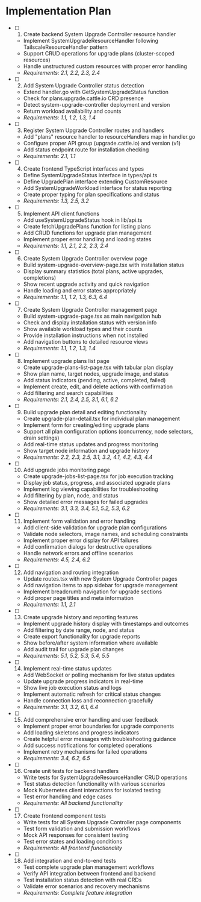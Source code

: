 # Implementation Plan

- [ ] 1. Create backend System Upgrade Controller resource handler
  - Implement SystemUpgradeResourceHandler following TailscaleResourceHandler pattern
  - Support CRUD operations for upgrade plans (cluster-scoped resources)
  - Handle unstructured custom resources with proper error handling
  - _Requirements: 2.1, 2.2, 2.3, 2.4_

- [ ] 2. Add System Upgrade Controller status detection
  - Extend handler.go with GetSystemUpgradeStatus function
  - Check for plans.upgrade.cattle.io CRD presence
  - Detect system-upgrade-controller deployment and version
  - Return workload availability and counts
  - _Requirements: 1.1, 1.2, 1.3, 1.4_

- [ ] 3. Register System Upgrade Controller routes and handlers
  - Add "plans" resource handler to resourceHandlers map in handler.go
  - Configure proper API group (upgrade.cattle.io) and version (v1)
  - Add status endpoint route for installation checking
  - _Requirements: 2.1, 1.1_

- [ ] 4. Create frontend TypeScript interfaces and types
  - Define SystemUpgradeStatus interface in types/api.ts
  - Define UpgradePlan interface extending CustomResource
  - Add SystemUpgradeWorkload interface for status reporting
  - Create proper typing for plan specifications and status
  - _Requirements: 1.3, 2.5, 3.2_

- [ ] 5. Implement API client functions
  - Add useSystemUpgradeStatus hook in lib/api.ts
  - Create fetchUpgradePlans function for listing plans
  - Add CRUD functions for upgrade plan management
  - Implement proper error handling and loading states
  - _Requirements: 1.1, 2.1, 2.2, 2.3, 2.4_

- [ ] 6. Create System Upgrade Controller overview page
  - Build system-upgrade-overview-page.tsx with installation status
  - Display summary statistics (total plans, active upgrades, completions)
  - Show recent upgrade activity and quick navigation
  - Handle loading and error states appropriately
  - _Requirements: 1.1, 1.2, 1.3, 6.3, 6.4_

- [ ] 7. Create System Upgrade Controller management page
  - Build system-upgrade-page.tsx as main navigation hub
  - Check and display installation status with version info
  - Show available workload types and their counts
  - Provide installation instructions when not installed
  - Add navigation buttons to detailed resource views
  - _Requirements: 1.1, 1.2, 1.3, 1.4_

- [ ] 8. Implement upgrade plans list page
  - Create upgrade-plans-list-page.tsx with tabular plan display
  - Show plan name, target nodes, upgrade image, and status
  - Add status indicators (pending, active, completed, failed)
  - Implement create, edit, and delete actions with confirmation
  - Add filtering and search capabilities
  - _Requirements: 2.1, 2.4, 2.5, 3.1, 6.1, 6.2_

- [ ] 9. Build upgrade plan detail and editing functionality
  - Create upgrade-plan-detail.tsx for individual plan management
  - Implement form for creating/editing upgrade plans
  - Support all plan configuration options (concurrency, node selectors, drain settings)
  - Add real-time status updates and progress monitoring
  - Show target node information and upgrade history
  - _Requirements: 2.2, 2.3, 2.5, 3.1, 3.2, 4.1, 4.2, 4.3, 4.4_

- [ ] 10. Add upgrade jobs monitoring page
  - Create upgrade-jobs-list-page.tsx for job execution tracking
  - Display job status, progress, and associated upgrade plans
  - Implement log viewing capabilities for troubleshooting
  - Add filtering by plan, node, and status
  - Show detailed error messages for failed upgrades
  - _Requirements: 3.1, 3.3, 3.4, 5.1, 5.2, 5.3, 6.2_

- [ ] 11. Implement form validation and error handling
  - Add client-side validation for upgrade plan configurations
  - Validate node selectors, image names, and scheduling constraints
  - Implement proper error display for API failures
  - Add confirmation dialogs for destructive operations
  - Handle network errors and offline scenarios
  - _Requirements: 4.5, 2.4, 6.2_

- [ ] 12. Add navigation and routing integration
  - Update routes.tsx with new System Upgrade Controller pages
  - Add navigation items to app sidebar for upgrade management
  - Implement breadcrumb navigation for upgrade sections
  - Add proper page titles and meta information
  - _Requirements: 1.1, 2.1_

- [ ] 13. Create upgrade history and reporting features
  - Implement upgrade history display with timestamps and outcomes
  - Add filtering by date range, node, and status
  - Create export functionality for upgrade reports
  - Show before/after system information where available
  - Add audit trail for upgrade plan changes
  - _Requirements: 5.1, 5.2, 5.3, 5.4, 5.5_

- [ ] 14. Implement real-time status updates
  - Add WebSocket or polling mechanism for live status updates
  - Update upgrade progress indicators in real-time
  - Show live job execution status and logs
  - Implement automatic refresh for critical status changes
  - Handle connection loss and reconnection gracefully
  - _Requirements: 3.1, 3.2, 6.1, 6.4_

- [ ] 15. Add comprehensive error handling and user feedback
  - Implement proper error boundaries for upgrade components
  - Add loading skeletons and progress indicators
  - Create helpful error messages with troubleshooting guidance
  - Add success notifications for completed operations
  - Implement retry mechanisms for failed operations
  - _Requirements: 3.4, 6.2, 6.5_

- [ ] 16. Create unit tests for backend handlers
  - Write tests for SystemUpgradeResourceHandler CRUD operations
  - Test status detection functionality with various scenarios
  - Mock Kubernetes client interactions for isolated testing
  - Test error handling and edge cases
  - _Requirements: All backend functionality_

- [ ] 17. Create frontend component tests
  - Write tests for all System Upgrade Controller page components
  - Test form validation and submission workflows
  - Mock API responses for consistent testing
  - Test error states and loading conditions
  - _Requirements: All frontend functionality_

- [ ] 18. Add integration and end-to-end tests
  - Test complete upgrade plan management workflows
  - Verify API integration between frontend and backend
  - Test installation status detection with real CRDs
  - Validate error scenarios and recovery mechanisms
  - _Requirements: Complete feature integration_
